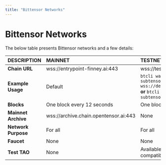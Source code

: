 ```yaml
---
title: "Bittensor Networks"
---
```


# Bittensor Networks

The below table presents Bittensor networks and a few details:

| DESCRIPTION | MAINNET | TESTNET | DEVNET |
| :-----------| :------ |:-------|:----|
| **Chain URL**   | wss://entrypoint-finney.ai:443 | wss://test.finney.opentensor.ai:443 |wss://dev.chain.opentensor.ai:443|
| **Example Usage**| Default|`btcli wallet swap_hotkey --subtensor.chain_endpoint wss://dev.chain.opentensor.ai:443` **or** `btcli wallet swap_hotkey --subtensor.network test`|`btcli wallet swap_hotkey --subtensor.chain_endpoint wss://dev.chain.opentensor.ai:443`|
| **Blocks** | One block every 12 seconds | One block every 12 seconds | One block every 12 seconds|
| **Mainnet Archive** | wss://archive.chain.opentensor.ai:443 | None | None |
| **Network Purpose**| For all | For all | For OTF-internal only |
| **Faucet**| None | None | Available on internal project-basis |
| **Test TAO**| None | Available on request (not compatible with devnet test TAO) | Available internally on request (not compatible with testnet test TAO)|

